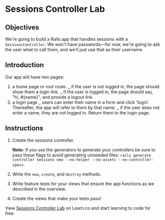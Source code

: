 # Sessions Controller Lab

## Objectives

We're going to build a Rails app that handles sessions with a
`SessionsController`. We won't have passwords—for now, we're going to ask the
user what to call them, and we'll just use that as their username.

## Introduction

Our app will have two pages:

1. a home page or root route.
   _ if the user is not logged in, the page should show them a login link.
   _ if the user is logged in, the page should say, "hi, #{name}", and provide a
   logout link.
2. a login page
   _ users can enter their name in a form and click 'login'. Thereafter, the app will
   refer to them by that name.
   _ if the user does not enter a name, they are not logged in. Return them to the
   login page.

## Instructions

1. Create the sessions controller.

   **Note:** If you use the generators to generate your controllers be sure to pass these
   flags to avoid generating unneeded files: `rails generate controller Sessions new --no-helper --no-assets --no-controller-specs`.

2. Write the `new`, `create`, and `destroy` methods.

3. Write feature tests for your views that ensure the app functions as we described
   in the overview.

4. Create the views that make your tests pass!

<p data-visibility='hidden'>View <a href='https://learn.co/lessons/sessions_controller_lab' title='Sessions Controller Lab'>Sessions Controller Lab</a> on Learn.co and start learning to code for free.</p>

